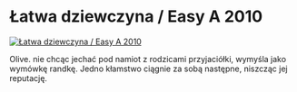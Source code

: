 Łatwa dziewczyna / Easy A 2010 
=============
[![Łatwa dziewczyna / Easy A 2010 ](http://vidos.pl/images/player.gif)](http://vidos.pl/atwa-dziewczyna-easy-a-2010)

 Olive. nie chcąc jechać pod namiot z rodzicami przyjaciółki, wymyśla jako wymówkę randkę. Jedno kłamstwo ciągnie za sobą następne, niszcząc jej reputację.
